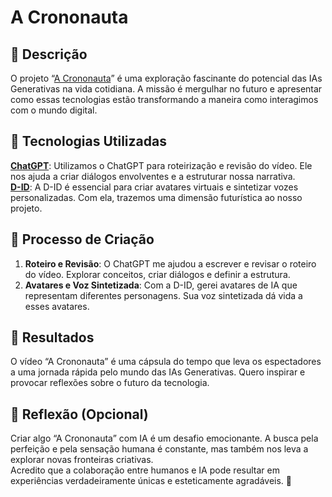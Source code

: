 # A Crononauta

## 📒 Descrição
O projeto “[A Crononauta](/exemplos/a_crononauta.mp4)” é uma exploração fascinante do potencial das IAs Generativas na vida cotidiana. 
A missão é mergulhar no futuro e apresentar como essas tecnologias estão transformando a maneira como interagimos com o mundo digital.

## 🤖 Tecnologias Utilizadas
**[ChatGPT](https://chat.openai.com)**: Utilizamos o ChatGPT para roteirização e revisão do vídeo. Ele nos ajuda a criar diálogos envolventes e a estruturar nossa narrativa.\
**[D-ID](https://www.d-id.com)**: A D-ID é essencial para criar avatares virtuais e sintetizar vozes personalizadas. Com ela, trazemos uma dimensão futurística ao nosso projeto.

## 🧐 Processo de Criação
1. **Roteiro e Revisão**: O ChatGPT me ajudou a escrever e revisar o roteiro do vídeo. Explorar conceitos, criar diálogos e definir a estrutura.
2. **Avatares e Voz Sintetizada**: Com a D-ID, gerei avatares de IA que representam diferentes personagens. Sua voz sintetizada dá vida a esses avatares.

## 🚀 Resultados
O vídeo “A Crononauta” é uma cápsula do tempo que leva os espectadores a uma jornada rápida pelo mundo das IAs Generativas.
Quero inspirar e provocar reflexões sobre o futuro da tecnologia.

## 💭 Reflexão (Opcional)
Criar algo “A Crononauta” com IA é um desafio emocionante. A busca pela perfeição e pela sensação humana é constante, mas também nos leva a explorar novas fronteiras criativas.\
Acredito que a colaboração entre humanos e IA pode resultar em experiências verdadeiramente únicas e esteticamente agradáveis. 🌟
